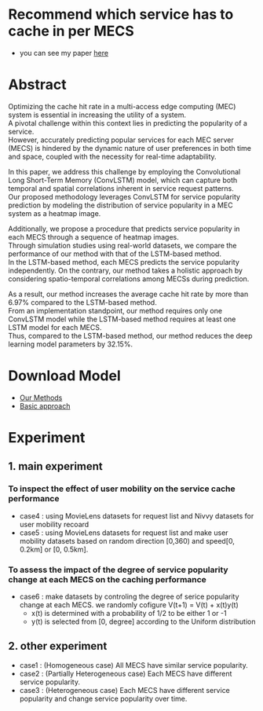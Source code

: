 # Recommend which service has to cache in per MECS
- you can see my paper [here](https://www.mdpi.com/2076-3417/13/22/12509#)

# Abstract
Optimizing the cache hit rate in a multi-access edge computing (MEC) system is essential in increasing the utility of a system.  
A pivotal challenge within this context lies in predicting the popularity of a service.  
However, accurately predicting popular services for each MEC server (MECS) is hindered by the dynamic nature of user preferences in both time and space, coupled with the necessity for real-time adaptability.  

In this paper, we address this challenge by employing the Convolutional Long Short-Term Memory (ConvLSTM) model, which can capture both temporal and spatial correlations inherent in service request patterns.  
Our proposed methodology leverages ConvLSTM for service popularity prediction by modeling the distribution of service popularity in a MEC system as a heatmap image.  

Additionally, we propose a procedure that predicts service popularity in each MECS through a sequence of heatmap images.  
Through simulation studies using real-world datasets, we compare the performance of our method with that of the LSTM-based method.  
In the LSTM-based method, each MECS predicts the service popularity independently. On the contrary, our method takes a holistic approach by considering spatio-temporal correlations among MECSs during prediction.  

As a result, our method increases the average cache hit rate by more than 6.97% compared to the LSTM-based method.  
From an implementation standpoint, our method requires only one ConvLSTM model while the LSTM-based method requires at least one LSTM model for each MECS.  
Thus, compared to the LSTM-based method, our method reduces the deep learning model parameters by 32.15%.

# Download Model
- [Our Methods](https://drive.google.com/file/d/1gQu1kutfRuS7_IAO3IzRmqU4JzD6RrFJ/view?usp=drive_link)
- [Basic approach](https://drive.google.com/file/d/155_UTn10XWTBYpXf-8vIyEO1Luo087zW/view?usp=drive_link)

# Experiment

## 1. main experiment
### To inspect the effect of user mobility on the service cache performance
- case4 : using MovieLens datasets for request list and Nivvy datasets for user mobility recoard
- case5 : using MovieLens datasets for request list and make user mobility datasets based on random direction [0,360) and speed[0, 0.2km] or [0, 0.5km].

### To assess the impact of the degree of service popularity change at each MECS on the caching performance
- case6 : make datasets by controling the degree of serice popularity change at each MECS. we randomly cofigure V(t+1) = V(t) + x(t)y(t)
  - x(t) is determined with a probability of 1/2 to be either 1 or -1
  - y(t) is selected from [0, degree] according to the Uniform distribution

## 2. other experiment
- case1 : (Homogeneous case) All MECS have similar service popularity. 
- case2 : (Partially Heterogeneous case) Each MECS have different service popularity.
- case3 : (Heterogeneous case) Each MECS have different service popularity and change service popularity over time. 
